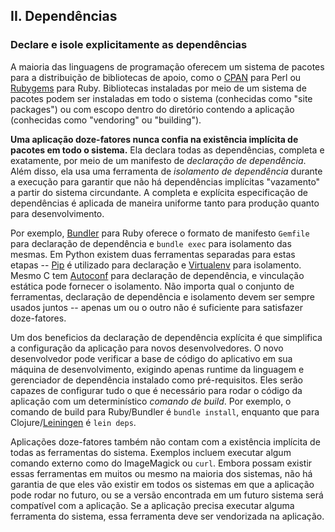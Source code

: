 ## II. Dependências

### Declare e isole explicitamente as dependências

A maioria das linguagens de programação oferecem um sistema de pacotes para a distribuição de bibliotecas de apoio, como o [CPAN](http://www.cpan.org/) para Perl ou [Rubygems](http://rubygems.org/) para Ruby. Bibliotecas instaladas por meio de um sistema de pacotes podem ser instaladas em todo o sistema (conhecidas como "site packages") ou com escopo dentro do diretório contendo a aplicação (conhecidas como "vendoring" ou "building").

**Uma aplicação doze-fatores nunca confia na existência implícita de pacotes em todo o sistema.** Ela declara todas as dependências, completa e exatamente, por meio de um manifesto de *declaração de dependência*. Além disso, ela usa uma ferramenta de *isolamento de dependência* durante a execução para garantir que não há dependências implícitas "vazamento" a partir do sistema circundante. A completa e explícita especificação de dependências é aplicada de maneira uniforme tanto para produção quanto para desenvolvimento.

Por exemplo, [Bundler](https://bundler.io/) para Ruby oferece o formato de manifesto `Gemfile` para declaração de dependência e `bundle exec` para isolamento das mesmas. Em Python existem duas ferramentas separadas para estas etapas -- [Pip](http://www.pip-installer.org/en/latest/) é utilizado para declaração e [Virtualenv](http://www.virtualenv.org/en/latest/) para isolamento. Mesmo C tem [Autoconf](http://www.gnu.org/s/autoconf/) para declaração de dependência, e vinculação estática pode fornecer o isolamento. Não importa qual o conjunto de ferramentas, declaração de dependência e isolamento devem ser sempre usados juntos -- apenas um ou o outro não é suficiente para satisfazer doze-fatores.

Um dos beneficios da declaração de dependência explícita é que simplifica a configuração  da aplicação para novos desenvolvedores. O novo desenvolvedor pode verificar a base de código do aplicativo em sua máquina de desenvolvimento, exigindo apenas runtime da linguagem e gerenciador de dependência instalado como pré-requisitos. Eles serão capazes de configurar tudo o que é necessário para rodar o código da aplicação com um determinístico *comando de build*. Por exemplo, o comando de build para Ruby/Bundler é `bundle install`, enquanto que para Clojure/[Leiningen](https://github.com/technomancy/leiningen#readme) é `lein deps`.

Aplicações doze-fatores também não contam com a existência implícita de todas as ferramentas do sistema. Exemplos incluem executar algum comando externo como do ImageMagick ou `curl`. Embora possam existir essas ferramentas em muitos ou mesmo na maioria dos sistemas, não há garantia de que eles vão existir em todos os sistemas em que a aplicação pode rodar no futuro, ou se a versão encontrada em um futuro sistema será compatível com a aplicação. Se a aplicação precisa executar alguma ferramenta do sistema, essa ferramenta deve ser vendorizada na aplicação.
